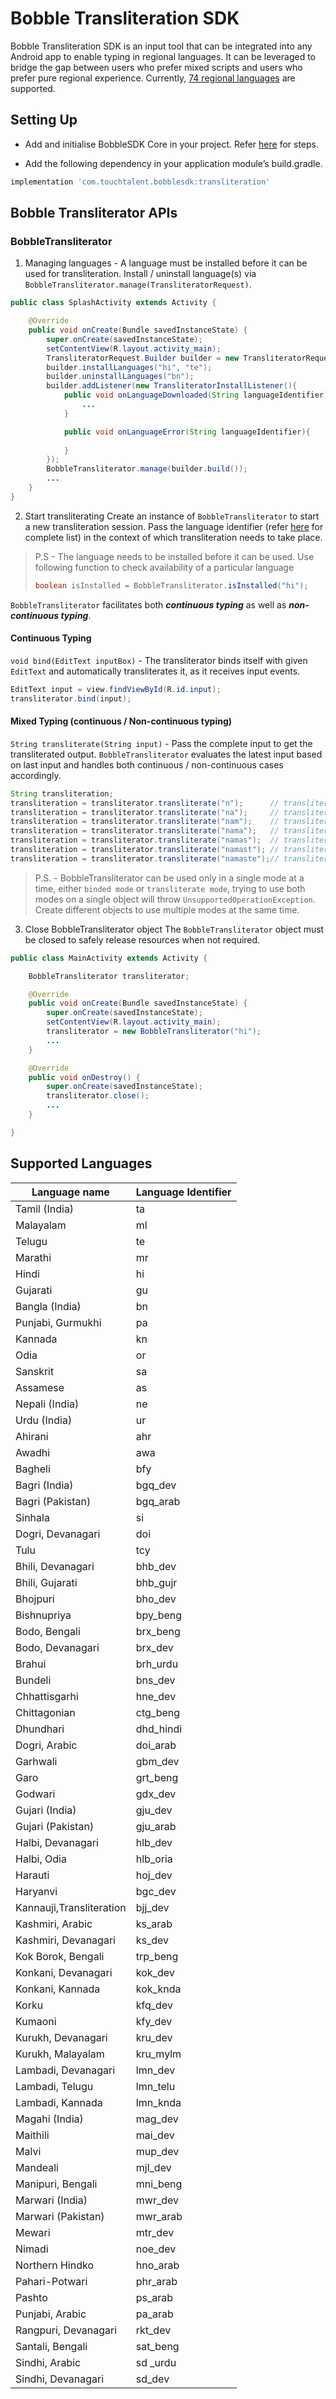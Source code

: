 
# Bobble Transliteration SDK

Bobble Transliteration SDK is an input tool that can be integrated into any Android app to enable typing in regional languages. It can be leveraged to bridge the gap between users who prefer mixed scripts and users who prefer pure regional experience. Currently, [74 regional languages](#supported_languages) are supported.

## <a name="setting_up"></a>Setting Up

- Add and initialise BobbleSDK Core in your project. Refer [here](readme_core.md) for steps.

- Add the following dependency in your application module’s build.gradle.
```groovy
implementation 'com.touchtalent.bobblesdk:transliteration'
```

## <a name="apis"></a>Bobble Transliterator APIs

### BobbleTransliterator

1. Managing languages - A language must be installed before it can be used for transliteration. Install / uninstall language(s) via ```BobbleTransliterator.manage(TransliteratorRequest)```. 
```java
public class SplashActivity extends Activity {

    @Override
    public void onCreate(Bundle savedInstanceState) {
        super.onCreate(savedInstanceState);
        setContentView(R.layout.activity_main);
        TransliteratorRequest.Builder builder = new TransliteratorRequest.Builder(this);
        builder.installLanguages("hi", "te");
        builder.uninstallLanguages("bn");
        builder.addListener(new TransliteratorInstallListener(){
            public void onLanguageDownloaded(String languageIdentifier){
                ...
            }

            public void onLanguageError(String languageIdentifier){
                
            }
        });
        BobbleTransliterator.manage(builder.build());
        ...
    }
}
```

2. Start transliterating
Create an instance of ```BobbleTransliterator``` to start a new transliteration session. Pass the language identifier (refer [here](#supported_languages) for complete list) in the context of which transliteration needs to take place.

>P.S - The language needs to be installed before it can be used. Use following function to check availability of a particular language
>```java
>boolean isInstalled = BobbleTransliterator.isInstalled("hi");
>```

 ```BobbleTransliterator``` facilitates both <b><i>continuous typing</i></b> as well as <b><i>non-continuous typing</i></b>.

#### Continuous Typing
```void bind(EditText inputBox)``` - The transliterator binds itself with given ```EditText``` and automatically transliterates it, as it receives input events.
```java
EditText input = view.findViewById(R.id.input);
transliterator.bind(input);
```

#### Mixed Typing (continuous / Non-continuous typing)
```String transliterate(String input)``` - Pass the complete input to get the transliterated output. ```BobbleTransliterator``` evaluates the latest input based on last input and handles both continuous / non-continuous cases accordingly. 
```java
String transliteration;
transliteration = transliterator.transliterate("n");      // transliteration = "न"
transliteration = transliterator.transliterate("na");     // transliteration = "ना"
transliteration = transliterator.transliterate("nam");    // transliteration = "नम"
transliteration = transliterator.transliterate("nama");   // transliteration = "नामा"
transliteration = transliterator.transliterate("namas");  // transliteration = "नमस"
transliteration = transliterator.transliterate("namast"); // transliteration = "नमस्त"
transliteration = transliterator.transliterate("namaste");// transliteration = "नमस्ते" 
```

>P.S. - BobbleTransliterator can be used only in a single mode at a time, either ```binded mode``` or ```transliterate mode```, trying to use both modes on a single object will throw ```UnsupportedOperationException```. Create different objects to use multiple modes at the same time.

3. Close BobbleTransliterator object
The ```BobbleTransliterator``` object must be closed to safely release resources when not required.

```java
public class MainActivity extends Activity {

    BobbleTransliterator transliterator;

    @Override
    public void onCreate(Bundle savedInstanceState) {
        super.onCreate(savedInstanceState);
        setContentView(R.layout.activity_main);
        transliterator = new BobbleTransliterator("hi");
        ...
    }

    @Override
    public void onDestroy() {
        super.onCreate(savedInstanceState);
        transliterator.close();
        ...
    }

}
```
## <a name="supported_languages"></a>Supported Languages
| Language name | Language Identifier |
| ------------------------------------- | ---------- |
| Tamil (India)        | ta         |
| Malayalam            | ml         |
| Telugu               | te         |
| Marathi              | mr         |
| Hindi                | hi         |
| Gujarati             | gu         |
| Bangla (India)       | bn         |
| Punjabi, Gurmukhi    | pa         |
| Kannada              | kn         |
| Odia                 | or         |
| Sanskrit             | sa         |
| Assamese             | as         |
| Nepali (India)       | ne         |
| Urdu (India)         | ur         |
| Ahirani              | ahr        |
| Awadhi               | awa        |
| Bagheli              | bfy        |
| Bagri (India)        | bgq\_dev   |
| Bagri (Pakistan)     | bgq\_arab  |
| Sinhala              | si         |
| Dogri, Devanagari    | doi        |
| Tulu                 | tcy        |
| Bhili, Devanagari    | bhb\_dev   |
| Bhili, Gujarati      | bhb\_gujr  |
| Bhojpuri             | bho\_dev   |
| Bishnupriya          | bpy\_beng  |
| Bodo, Bengali        | brx\_beng  |
| Bodo, Devanagari     | brx\_dev   |
| Brahui               | brh\_urdu  |
| Bundeli              | bns\_dev   |
| Chhattisgarhi        | hne\_dev   |
| Chittagonian         | ctg\_beng  |
| Dhundhari            | dhd\_hindi |
| Dogri, Arabic        | doi\_arab  |
| Garhwali             | gbm\_dev   |
| Garo                 | grt\_beng  |
| Godwari              | gdx\_dev   |
| Gujari (India)       | gju\_dev   |
| Gujari (Pakistan)    | gju\_arab  |
| Halbi, Devanagari    | hlb\_dev   |
| Halbi, Odia          | hlb\_oria  |
| Harauti              | hoj\_dev   |
| Haryanvi             | bgc\_dev   |
| Kannauji,Transliteration              | bjj\_dev   |
| Kashmiri, Arabic     | ks\_arab   |
| Kashmiri, Devanagari | ks\_dev    |
| Kok Borok, Bengali   | trp\_beng  |
| Konkani, Devanagari  | kok\_dev   |
| Konkani, Kannada     | kok\_knda  |
| Korku                | kfq\_dev   |
| Kumaoni              | kfy\_dev   |
| Kurukh, Devanagari   | kru\_dev   |
| Kurukh, Malayalam    | kru\_mylm  |
| Lambadi, Devanagari  | lmn\_dev   |
| Lambadi, Telugu      | lmn\_telu  |
| Lambadi, Kannada     | lmn\_knda  |
| Magahi (India)       | mag\_dev   |
| Maithili             | mai\_dev   |
| Malvi                | mup\_dev   |
| Mandeali             | mjl\_dev   |
| Manipuri, Bengali    | mni\_beng  |
| Marwari (India)      | mwr\_dev   |
| Marwari (Pakistan)   | mwr\_arab  |
| Mewari               | mtr\_dev   |
| Nimadi               | noe\_dev   |
| Northern Hindko      | hno\_arab  |
| Pahari-Potwari       | phr\_arab  |
| Pashto               | ps\_arab   |
| Punjabi, Arabic      | pa\_arab   |
| Rangpuri, Devanagari | rkt\_dev   |
| Santali, Bengali     | sat\_beng  |
| Sindhi, Arabic       | sd \_urdu  |
| Sindhi, Devanagari   | sd\_dev    |

